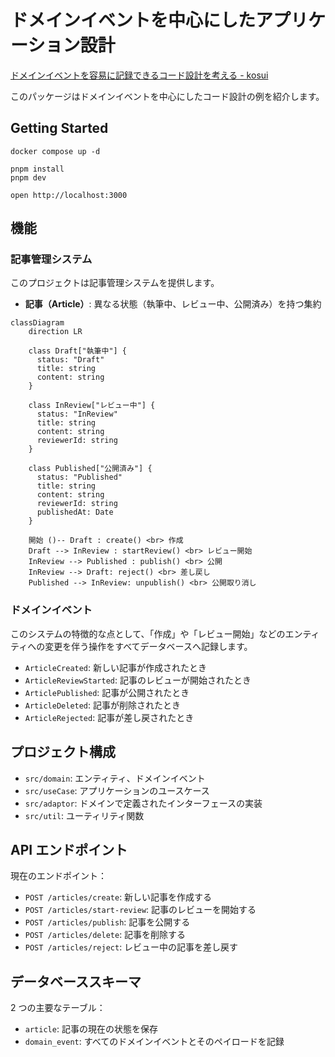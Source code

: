 # ドメインイベントを中心にしたアプリケーション設計

[ドメインイベントを容易に記録できるコード設計を考える - kosui](https://kosui.me/posts/2025/05/06/142842)

このパッケージはドメインイベントを中心にしたコード設計の例を紹介します。

## Getting Started

```
docker compose up -d
```

```
pnpm install
pnpm dev
```

```
open http://localhost:3000
```

## 機能

### 記事管理システム

このプロジェクトは記事管理システムを提供します。

- **記事（Article）**: 異なる状態（執筆中、レビュー中、公開済み）を持つ集約

```mermaid
classDiagram
    direction LR

    class Draft["執筆中"] {
      status: "Draft"
      title: string
      content: string
    }

    class InReview["レビュー中"] {
      status: "InReview"
      title: string
      content: string
      reviewerId: string
    }

    class Published["公開済み"] {
      status: "Published"
      title: string
      content: string
      reviewerId: string
      publishedAt: Date
    }

    開始 ()-- Draft : create() <br> 作成
    Draft --> InReview : startReview() <br> レビュー開始
    InReview --> Published : publish() <br> 公開
    InReview --> Draft: reject() <br> 差し戻し
    Published --> InReview: unpublish() <br> 公開取り消し
```

### ドメインイベント

このシステムの特徴的な点として、「作成」や「レビュー開始」などのエンティティへの変更を伴う操作をすべてデータベースへ記録します。

- `ArticleCreated`: 新しい記事が作成されたとき
- `ArticleReviewStarted`: 記事のレビューが開始されたとき
- `ArticlePublished`: 記事が公開されたとき
- `ArticleDeleted`: 記事が削除されたとき
- `ArticleRejected`: 記事が差し戻されたとき

## プロジェクト構成

- `src/domain`: エンティティ、ドメインイベント
- `src/useCase`: アプリケーションのユースケース
- `src/adaptor`: ドメインで定義されたインターフェースの実装
- `src/util`: ユーティリティ関数

## API エンドポイント

現在のエンドポイント：

- `POST /articles/create`: 新しい記事を作成する
- `POST /articles/start-review`: 記事のレビューを開始する
- `POST /articles/publish`: 記事を公開する
- `POST /articles/delete`: 記事を削除する
- `POST /articles/reject`: レビュー中の記事を差し戻す

## データベーススキーマ

2 つの主要なテーブル：

- `article`: 記事の現在の状態を保存
- `domain_event`: すべてのドメインイベントとそのペイロードを記録
